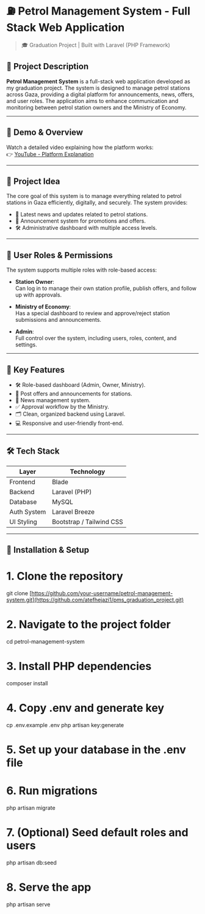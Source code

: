 # ⛽ Petrol Management System - Full Stack Web Application

> 🎓 Graduation Project | Built with Laravel (PHP Framework)

## 📌 Project Description

**Petrol Management System** is a full-stack web application developed as my graduation project. The system is designed to manage petrol stations across Gaza, providing a digital platform for announcements, news, offers, and user roles. The application aims to enhance communication and monitoring between petrol station owners and the Ministry of Economy.

---

## 🎥 Demo & Overview

Watch a detailed video explaining how the platform works:  
👉 [YouTube - Platform Explanation](https://www.youtube.com/watch?v=Qw5KXXLCzVA)

---

## 🧠 Project Idea

The core goal of this system is to manage everything related to petrol stations in Gaza efficiently, digitally, and securely. The system provides:

- 📰 Latest news and updates related to petrol stations.
- 📢 Announcement system for promotions and offers.
- 🛠️ Administrative dashboard with multiple access levels.

---

## 👥 User Roles & Permissions

The system supports multiple roles with role-based access:

- **Station Owner**:  
  Can log in to manage their own station profile, publish offers, and follow up with approvals.

- **Ministry of Economy**:  
  Has a special dashboard to review and approve/reject station submissions and announcements.

- **Admin**:  
  Full control over the system, including users, roles, content, and settings.

---

## 🔑 Key Features

- 🛠️ Role-based dashboard (Admin, Owner, Ministry).
- 📢 Post offers and announcements for stations.
- 📰 News management system.
- ✅ Approval workflow by the Ministry.
- 🗂️ Clean, organized backend using Laravel.
- 💻 Responsive and user-friendly front-end.

---

## 🛠️ Tech Stack

| Layer       | Technology       |
|-------------|------------------|
| Frontend    | Blade |
| Backend     | Laravel (PHP)    |
| Database    | MySQL            |
| Auth System | Laravel Breeze |
| UI Styling  | Bootstrap / Tailwind CSS |

---

## 📂 Installation & Setup

# 1. Clone the repository
git clone [https://github.com/your-username/petrol-management-system.git](https://github.com/atefhejazi1/pms_graduation_project.git)

# 2. Navigate to the project folder
cd petrol-management-system

# 3. Install PHP dependencies
composer install

# 4. Copy .env and generate key
cp .env.example .env
php artisan key:generate

# 5. Set up your database in the .env file

# 6. Run migrations
php artisan migrate

# 7. (Optional) Seed default roles and users
php artisan db:seed

# 8. Serve the app
php artisan serve
